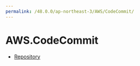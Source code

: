 ```yaml
---
permalink: /48.0.0/ap-northeast-3/AWS/CodeCommit/
---
```


# AWS.CodeCommit



* [Repository](Repository.md)